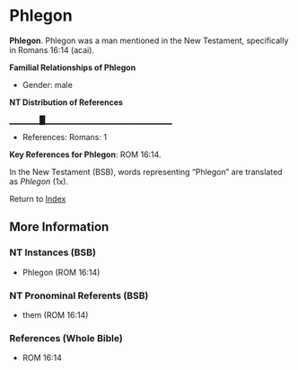 # Phlegon
**Phlegon**. 
Phlegon was a man mentioned in the New Testament, specifically in Romans 16:14 (acai). 




**Familial Relationships of Phlegon**


* Gender: male


**NT Distribution of References**

▁▁▁▁▁█▁▁▁▁▁▁▁▁▁▁▁▁▁▁▁▁▁▁▁▁▁
* References: Romans: 1



**Key References for Phlegon**: 
ROM 16:14. 




In the New Testament (BSB), words representing “Phlegon” are translated as 
*Phlegon* (1x). 


Return to [Index](00-Index.md)

## More Information

### NT Instances (BSB)

* Phlegon (ROM 16:14)



### NT Pronominal Referents (BSB)

* them (ROM 16:14)



### References (Whole Bible)

* ROM 16:14



